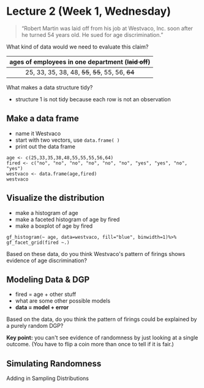 # Lecture 2 (Week 1, Wednesday)

>“Robert Martin was laid off from his job at Westvaco, Inc. soon after he turned 54 years old. He sued for age discrimination.”

What kind of data would we need to evaluate this claim?

| ages of employees in one department (~~laid off~~) |
|:--------------------------------------------------:|
| 25, 33, 35, 38, 48, ~~55~~, ~~55~~, 55, 56, ~~64~~ |

What makes a data structure tidy?
* structure 1 is not tidy because each row is not an observation

## Make a data frame
* name it Westvaco
* start with two vectors, use `data.frame( )`
* print out the data frame

````
age <- c(25,33,35,38,48,55,55,55,56,64)
fired <- c("no", "no", "no", "no", "no", "no", "yes", "yes", "no", "yes")
westvaco <- data.frame(age,fired)
westvaco
````

## Visualize the distribution
* make a histogram of age
* make a faceted histogram of age by fired
* make a boxplot of age by fired

````
gf_histogram(~ age, data=westvaco, fill="blue", binwidth=1)%>%
gf_facet_grid(fired ~.)
````

Based on these data, do you think Westvaco's pattern of firings shows evidence of age discrimination?

## Modeling Data & DGP
* fired = age + other stuff
* what are some other possible models
* **data = model + error**

Based on the data, do you think the pattern of firings could be explained by a purely random DGP?

**Key point:** you can't see evidence of randomness by just looking at a single outcome.
(You have to flip a coin more than once to tell if it is fair.)

## Simulating Randomness
Adding in Sampling Distributions
